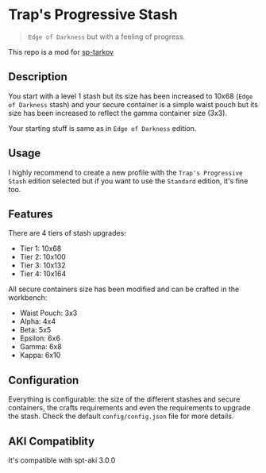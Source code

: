 # Trap's Progressive Stash

> `Edge of Darkness` but with a feeling of progress.

This repo is a mod for [sp-tarkov](https://sp-tarkov.com/)

## Description
You start with a level 1 stash but its size has been increased to 10x68 (`Edge of Darkness` stash) and your secure container is a simple waist pouch but its size has been increased to reflect the gamma container size (3x3).

Your starting stuff is same as in `Edge of Darkness` edition.

## Usage
I highly recommend to create a new profile with the `Trap's Progressive Stash` edition selected but if you want to use the `Standard` edition, it's fine too.

## Features

There are 4 tiers of stash upgrades: 
- Tier 1: 10x68
- Tier 2: 10x100
- Tier 3: 10x132
- Tier 4: 10x164

All secure containers size has been modified and can be crafted in the workbench:
- Waist Pouch: 3x3
- Alpha: 4x4
- Beta: 5x5
- Epsilon: 6x6
- Gamma: 6x8
- Kappa: 6x10

## Configuration
Everything is configurable: the size of the different stashes and secure containers, the crafts requirements and even the requirements to upgrade the stash. Check the default `config/config.json` file for more details.


## AKI Compatiblity
It's compatible with spt-aki 3.0.0
